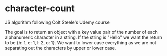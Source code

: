 # character-count
JS algorithm following Colt Steele's Udemy course

The goal is to return an object with a key value pair of the number of each alphanumeric character in a string. If the string is "Hello" we want the return to be {h: 1, e: 1, l: 2, o: 1}. We want to lower case everything as we are not separating out the characters by upper or lower case. 